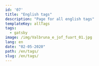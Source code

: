 ```yaml
---
id: '07'
title: "English tags"
description: "Page for all english tags"
templateKey: allTags
tags:
  - gatsby
image: /img/Valbruna_e_jof_fuart_01.jpg
lang: en
date: "02-05-2020"
path: /en/tags/
slug: /en/tags/
---
```

